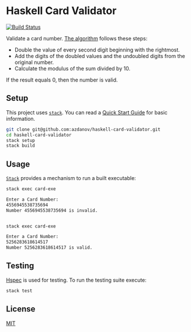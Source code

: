 # Haskell Card Validator

[![Build Status](https://travis-ci.com/azdanov/haskell-card-validator.svg?branch=master)](https://travis-ci.com/azdanov/haskell-card-validator)

Validate a card number. [The algorithm](https://en.wikipedia.org/wiki/Luhn_algorithm) follows these steps:

* Double the value of every second digit beginning with the rightmost.
* Add the digits of the doubled values and the undoubled digits from the original number.
* Calculate the modulus of the sum divided by 10.

If the result equals 0, then the number is valid.

## Setup

This project uses [`stack`](https://docs.haskellstack.org/en/stable/README/). You can read a [Quick Start Guide](https://docs.haskellstack.org/en/stable/README/#quick-start-guide) for basic information.

```sh
git clone git@github.com:azdanov/haskell-card-validator.git
cd haskell-card-validator
stack setup
stack build
```

## Usage

[`Stack`](https://docs.haskellstack.org/en/stable/GUIDE/#exec/) provides a mechanism to run a built executable:

```sh
stack exec card-exe

Enter a Card Number:
4556945538735694
Number 4556945538735694 is invalid.


stack exec card-exe

Enter a Card Number:
5256283618614517
Number 5256283618614517 is valid.
```

## Testing

[Hspec](https://hspec.github.io/) is used for testing. To run the testing suite execute:

```sh
stack test
```

## License

[MIT](./LICENSE)